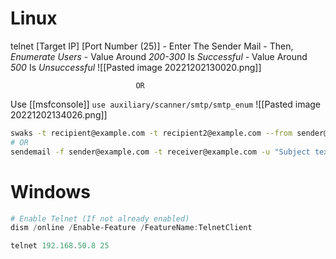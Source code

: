 # Linux
telnet [Target IP]  [Port Number (25)]
	- Enter The Sender Mail
	- Then, *Enumerate Users*
	- Value Around *200-300* Is *Successful*
	- Value Around *500* Is *Unsuccessful*
![[Pasted image 20221202130020.png]]

								OR
Use [[msfconsole]]
`use auxiliary/scanner/smtp/smtp_enum`
![[Pasted image 20221202134026.png]]

```sh
swaks -t recipient@example.com -t recipient2@example.com --from sender@example.com --attach @config.Library-ms --server SMTP_SERVER --body @body.txt --header "Subject: Need help" --suppress-data -ap
# OR
sendemail -f sender@example.com -t receiver@example.com -u "Subject text" -m "Message body text." -a FILE_ATTACHMENT -s SMTP_SERVER [-xu USERNAME -xp PASSWORD]
```
# Windows
```powershell
# Enable Telnet (If not already enabled)
dism /online /Enable-Feature /FeatureName:TelnetClient

telnet 192.168.50.8 25
```